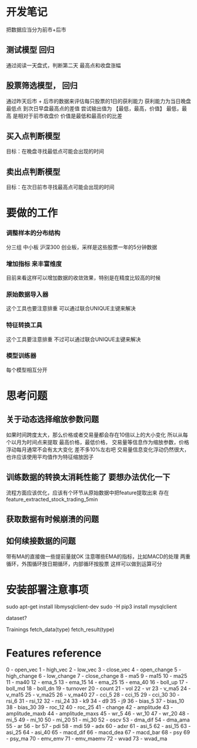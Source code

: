 # 开发笔记

把数据应当分为前市+后市

## 测试模型 回归
通过阅读一天盘式，判断第二天 最高点和收盘涨幅

## 股票筛选模型， 回归
通过昨天后市 + 后市的数据来评估每只股票的1日的获利能力
获利能力为当日晚盘最低点 到次日早盘最高点的差值
尝试输出值为 【最低，最高，价值】
最低，最高 是相对于前市收盘价
价值是最低和最高价的比差

## 买入点判断模型
目标：在晚盘寻找最低点可能会出现的时间

## 卖出点判断模型
目标：在次日前市寻找最高点可能会出现的时间

# 要做的工作

### 调整样本的分布结构
分三组 中小板  沪深300  创业板，采样是这些股票一年的5分钟数据

### 增加指标 来丰富维度
目前来看这样可以增加数据的收敛效果，特别是在精度比较高的时候

### 原始数据导入器
这个工具也要注意排重
可以通过联合UNIQUE主键来解决

### 特征转换工具
这个工具要注意排重
不过可以通过联合UNIQUE主键来解决

### 模型训练器 
每个模型相互分开

# 思考问题

## 关于动态选择缩放参数问题
如果时间跨度太大，那么价格或者交易量都会存在10倍以上的大小变化
所以从每个以月为时间点来提取 最高价格，最低价格，
交易量等信息作为缩放参数，价格浮动每月通常不会有太大变化 差不多10%左右吧
交易量信息变化浮动仍然很大，也许应该使用平均值作为特征缩放因子

## 训练数据的转换太消耗性能了 要想办法优化一下 
流程方面应该优化，应该有个环节从原始数据中把feature提取出来 存在
feature_extracted_stock_trading_5min

## 获取数据有时候崩溃的问题

## 如何续接数据的问题
带有MA的直接做一些提前量就OK
注意哪些EMA的指标，比如MACD的处理
两重循环，外围循环按日期循环，内部循环按股票
这样可以做到运算可分

# 安装部署注意事项

sudo apt-get install libmysqlclient-dev
sudo -H pip3 install mysqlclient


dataset?

Trainings
    fetch_data(type)
    fetch_result(type)
    
# Features reference
0 - open_vec
1 - high_vec
2 - low_vec
3 - close_vec
4 - open_change
5 - high_change
6 - low_change
7 - close_change
8 - ma5
9 - ma15
10 - ma25
11 - ma40
12 - ema_5
13 - ema_15
14 - ema_25
15 - ema_40
16 - boll_up
17 - boll_md
18 - boll_dn
19 - turnover
20 - count
21 - vol
22 - vr
23 - v_ma5
24 - v_ma15
25 - v_ma25
26 - v_ma40
27 - cci_5
28 - cci_15
29 - cci_30
30 - rsi_6
31 - rsi_12
32 - rsi_24
33 - k9
34 - d9
35 - j9
36 - bias_5
37 - bias_10
38 - bias_30
39 - roc_12
40 - roc_25
41 - change
42 - amplitude
43 - amplitude_maxb
44 - amplitude_maxs
45 - wr_5
46 - wr_10
47 - wr_20
48 - mi_5
49 - mi_10
50 - mi_20
51 - mi_30
52 - oscv
53 - dma_dif
54 - dma_ama
55 - ar
56 - br
57 - pdi
58 - mdi
59 - adx
60 - adxr
61 - asi_5
62 - asi_15
63 - asi_25
64 - asi_40
65 - macd_dif
66 - macd_dea
67 - macd_bar
68 - psy
69 - psy_ma
70 - emv_emv
71 - emv_maemv
72 - wvad
73 - wvad_ma
